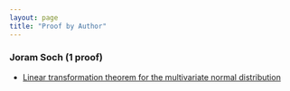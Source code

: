 ```yaml
---
layout: page
title: "Proof by Author"
---
```



### Joram Soch (1 proof)

- [Linear transformation theorem for the multivariate normal distribution](/P/mvn-ltt.html)
